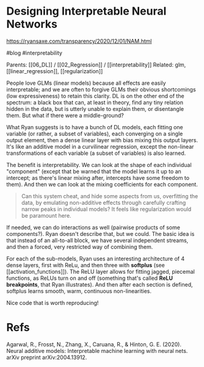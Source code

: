 # Designing Interpretable Neural Networks

https://ryansaxe.com/transparency/2020/12/01/NAM.html

#blog #interpretability

Parents: [[06_DL]] / [[02_Regression]] / [[interpretability]]
Related: glm, [[linear_regression]], [[regularization]]

People love GLMs (linear models) because all effects are easily interpretable; and we are often to forgive GLMs their obvious shortcomings (low expressiveness) to retain this clarity. DL is on the other end of the spectrum: a black box that can, at least in theory, find any tiny relation hidden in the data, but is utterly unable to explain them, or disentangle them. But what if there were a middle-ground?

What Ryan suggests is to have a bunch of DL models, each fitting one variable (or rather, a subset of variables), each converging on a single output element, then a dense linear layer with bias mixing this output layers. It's like an additive model in a curvilinear regression, except the non-linear transformations of each variable (a subset of variables) is also learned.

The benefit is interpretability. We can look at the shape of each individual "component" (except that be warned that the model learns it up to an intercept; as there's linear mixing after, intercepts have some freedom to them). And then we can look at the mixing coefficients for each component.

> Can this system cheat, and hide some aspects from us, overfitting the data, by emulating non-additive effects through carefully crafting narrow peaks in individual models? It feels like regularization would be paramount here.

If needed, we can do interactions as well (pairwise products of some components?). Ryan doesn't describe that, but we could. The basic idea is that instead of an all-to-all block, we have several independent streams, and then a forced, very restricted way of combining them.

For each of the sub-models, Ryan uses an interesting architecture of 4 dense layers, first with ReLu, and then three with **softplus** (see [[activation_functions]]). The ReLU layer allows for fitting jagged, piecemal functions, as ReLUs turn on and off (something that's called **ReLU breakpoints**, that Ryan illustrates). And then after each section is defined, softplus learns smooth, warm, continuous non-linearities.

Nice code that is worth reproducing!

# Refs

Agarwal, R., Frosst, N., Zhang, X., Caruana, R., & Hinton, G. E. (2020). Neural additive models: Interpretable machine learning with neural nets. arXiv preprint arXiv:2004.13912.